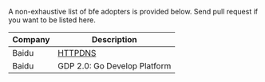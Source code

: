 A non-exhaustive list of bfe adopters is provided below. Send pull request if you want to be listed here.

| Company | Description |
| ------- | ----------- |
| Baidu   | [HTTPDNS](https://cloud.baidu.com/product/httpdns.html) |
| Baidu   | GDP 2.0: Go Develop Platform |
